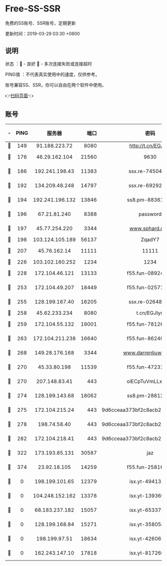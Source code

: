 # Free-SS-SSR

免费的SS账号、SSR账号，定期更新

更新时间：2019-03-29 03:30 +0800

## 说明

状态     ：🙂 - 良好 🙁 - 多次连接失败或连接超时

PING值   ：不代表真实使用中的速度，仅供参考。

账号兼容SS、SSR，你可以自由在两个软件中使用。

👉[扫码页面](https://liesauer.github.io/Free-SS-SSR/)👈

## 账号

|-|PING|服务器|端口|密码|加密方式|区域|
|:----:|:----:|:-----:|-----:|:----:|:----:|:----:|
|🙂|149|91.188.223.72|8080|http://t.cn/EGJIyrl|rc4-md5|RU|
|🙂|176|46.29.162.104|21560|9630|aes-128-ctr|RU|
|🙂|186|192.241.198.43|11383|ssx.re-74504347|aes-256-cfb|US|
|🙂|192|134.209.48.248|14797|ssx.re-69292287|aes-256-cfb|US|
|🙂|194|192.241.196.132|13846|ss8.pm-88361455|aes-256-cfb|US|
|🙂|196|67.21.81.240|8388|password|aes-256-cfb|US|
|🙂|197|45.77.254.220|3344|www.sphard.com|aes-256-cfb|SG|
|🙂|198|103.124.105.189|56137|ZqadY7|chacha20|US|
|🙂|207|45.76.162.14|11111|11111|aes-256-cfb|SG|
|🙂|226|103.102.160.252|1234|1234|rc4-md5|JP|
|🙂|228|172.104.46.121|13133|f55.fun-08924883|aes-256-cfb|SG|
|🙂|253|172.104.49.207|18449|f55.fun-02571373|aes-256-cfb|SG|
|🙂|255|128.199.167.40|16205|ssx.re-02648132|aes-256-cfb|SG|
|🙂|258|45.62.233.234|8080|t.cn/EGJIyrl|rc4-md5|CA|
|🙂|259|172.104.55.132|19001|f55.fun-78126963|aes-256-cfb|SG|
|🙂|263|172.104.211.238|16640|f55.fun-86240791|aes-256-cfb|US|
|🙂|268|149.28.176.168|3344|www.darrenliuwei.com|aes-256-cfb|AU|
|🙂|270|45.33.80.198|11539|f55.fun-47231627|aes-256-cfb|US|
|🙂|270|207.148.83.41|443|oiECpTuVmLLxk4Ts|aes-256-cfb|AU|
|🙂|274|128.199.143.68|18062|ss8.pm-28813046|aes-256-cfb|SG|
|🙂|275|172.104.215.24|443|9d6cceaa373bf2c8acb22e60b6a58be6|aes-256-cfb|US|
|🙂|278|198.74.58.40|443|9d6cceaa373bf2c8acb22e60b6a58be6|aes-256-cfb|US|
|🙂|282|172.104.218.41|443|9d6cceaa373bf2c8acb22e60b6a58be6|aes-256-cfb|US|
|🙂|322|173.193.85.131|30587|jaz|aes-256-cfb|US|
|🙂|374|23.92.18.105|14259|f55.fun-25816002|aes-256-cfb|US|
|🙁|0|198.199.101.65|12379|isx.yt-49413164|aes-256-cfb|US|
|🙁|0|104.248.152.162|13378|isx.yt-13936918|aes-256-cfb|SG|
|🙁|0|68.183.237.182|15057|isx.yt-65337564|aes-256-cfb|SG|
|🙁|0|128.199.168.84|15271|isx.yt-35805853|aes-256-cfb|SG|
|🙁|0|198.199.97.51|18634|isx.yt-42606522|aes-256-cfb|US|
|🙁|0|162.243.147.10|17818|isx.yt-81726610|aes-256-cfb|US|
